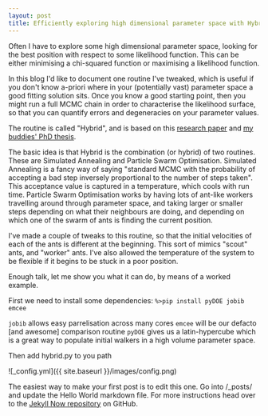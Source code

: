 ```yaml
---
layout: post
title: Efficiently exploring high dimensional parameter space with Hybrid
---
```


Often I have to explore some high dimensional parameter space, looking for the best position with respect to some likelihood function. This can be either minimising a chi-squared function or maximising a likelihood function. 

In this blog I'd like to document one routine I've tweaked, which is useful if you don't know a-priori where in your (potentially vast) parameter space a good fitting solution sits. Once you know a good starting point, then you might run a full MCMC chain in order to characterise the likelihood surface, so that you can quantify errors and degeneracies on your parameter values.

The routine is called  "Hybrid", and is based on this [research paper](http://arxiv.org/pdf/astro-ph/0602338v2.pdf) and [my buddies' PhD thesis](https://github.com/hoyleb/hoyleb.github.io/blob/master/images/JK_PhD_Thesis_v3.pdf.bz2).

The basic idea is that Hybrid is the combination (or hybrid) of two routines. These are Simulated Annealing and Particle Swarm Optimisation. Simulated Annealing is a fancy way of saying "standard MCMC with the probability of accepting a bad step inversely proportional to the number of steps taken". This acceptance value is captured in a temperature, which cools with run time. Particle Swarm Optimisation works by having lots of ant-like workers travelling around through parameter space, and taking larger or smaller steps depending on what their neighbours are doing, and depending on which one of the swarm of ants is finding the current position.

I've made a couple of tweaks to this routine, so that the initial velocities of each of the ants is different at the beginning. This sort of mimics "scout" ants, and "worker" ants. I've also allowed the temperature of the system to be flexible if it begins to be stuck in a poor position.

Enough talk, let me show you what it can do, by means of a worked example.

First we need to install some dependencies:
```%>pip install pyDOE jobib emcee```

```jobib``` allows easy parrelisation across many cores
```emcee``` will be our defacto [and awesome] comparison routine
```pyDOE``` gives us a latin-hypercube which is a great way to populate initial walkers in a high volume parameter space.

Then add hybrid.py to you path

![_config.yml]({{ site.baseurl }}/images/config.png)

The easiest way to make your first post is to edit this one. Go into /_posts/ and update the Hello World markdown file. For more instructions head over to the [Jekyll Now repository](https://github.com/barryclark/jekyll-now) on GitHub.
